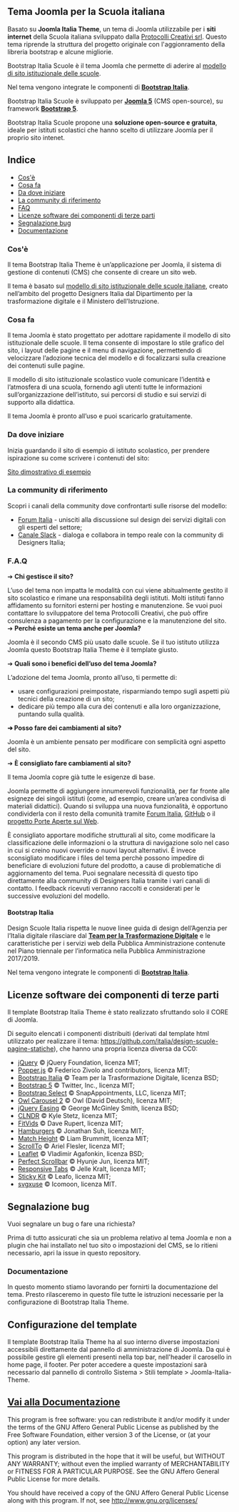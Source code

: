 ## Tema Joomla per la Scuola italiana
Basato su **Joomla Italia Theme**, un tema di Joomla utilizzabile per i **siti internet** della Scuola italiana sviluppato dalla [Protocolli Creativi srl](https://www.protocollicreativi.it). Questo tema riprende la struttura del progetto originale con l'aggionramento della libreria bootstrap e alcune migliorie.

Bootstrap Italia Scuole è il tema Joomla che permette di aderire al [modello di sito istituzionale delle scuole](https://designers.italia.it/modello/scuole/).

Nel tema vengono integrate le componenti di [**Bootstrap Italia**](https://italia.github.io/bootstrap-italia/).

Bootstrap Italia Scuole è sviluppato per [**Joomla 5**](https://www.joomla.org/) (CMS open-source), su framework [**Bootstrap 5**](https://getbootstrap.com/). 

Bootstrap Italia Scuole propone una **soluzione open-source e gratuita**, ideale per istituti scolastici che hanno scelto di utilizzare Joomla per il proprio sito intenet.

## **Indice**

- [Cos'è](#cosè)
- [Cosa fa](#cosa-fa)
- [Da dove iniziare](#da-dove-iniziare)
- [La community di riferimento](#la-community-di-riferimento)
- [FAQ](#faq)
- [Licenze software dei componenti di terze parti](#licenze-software-dei-componenti-di-terze-parti)
- [Segnalazione bug](#segnalazione-bug)
- [Documentazione](#documentazione)

### **Cos'è**
Il tema Bootstrap Italia Theme è un’applicazione per Joomla, il sistema di gestione di contenuti (CMS) che consente di creare un sito web. 

Il tema è basato sul [modello di sito istituzionale delle scuole italiane](https://designers.italia.it/modello/scuole/), creato nell’ambito del progetto Designers Italia dal Dipartimento per la trasformazione digitale e il Ministero dell’Istruzione.

### **Cosa fa**
Il tema Joomla è stato progettato per adottare rapidamente il modello di sito istituzionale delle scuole. Il tema consente di impostare lo stile grafico del sito, i layout delle pagine e il menu di navigazione, permettendo di velocizzare l’adozione tecnica del modello e di focalizzarsi sulla creazione dei contenuti sulle pagine.

Il modello di sito istituzionale scolastico vuole comunicare l’identità e l’atmosfera di una scuola, fornendo agli utenti tutte le informazioni sull’organizzazione dell’istituto, sui percorsi di studio e sui servizi di supporto alla didattica.

Il tema Joomla è pronto all’uso e puoi scaricarlo gratuitamente.

### **Da dove iniziare**
Inizia guardando il sito di esempio di istituto scolastico, per prendere ispirazione su come scrivere i contenuti del sito:

[Sito dimostrativo di esempio](https://jit.protocollicreativi.it)

### **La community di riferimento**
Scopri i canali della community dove confrontarti sulle risorse del modello:

-	[Forum Italia](https://forum.italia.it/) - unisciti alla discussione sul design dei servizi digitali con gli esperti del settore;
-	[Canale Slack](http://developersitalia.slack.com/messages/design-siti-scuole) - dialoga e collabora in tempo reale con la community di Designers Italia;

### **F.A.Q**
➔	**Chi gestisce il sito?**

L’uso del tema non impatta le modalità con cui viene abitualmente gestito il sito scolastico e rimane una responsabilità degli istituti. Molti istituti fanno affidamento su fornitori esterni per hosting e manutenzione. Se vuoi puoi contattare lo sviluppatore del tema Protocolli Creativi, che può offire consulenza a pagamento per la configurazione e la manutenzione del sito.
➔	**Perché esiste un tema anche per Joomla?**

Joomla è il secondo CMS più usato dalle scuole. Se il tuo istituto utilizza Joomla questo Bootstrap Italia Theme è il template giusto.

➔	**Quali sono i benefici dell’uso del tema Joomla?**

L’adozione del tema Joomla, pronto all’uso, ti permette di:
- usare configurazioni preimpostate, risparmiando tempo sugli aspetti più tecnici della creazione di un sito;
- dedicare più tempo alla cura dei contenuti e alla loro organizzazione, puntando sulla qualità. 

**➔	Posso fare dei cambiamenti al sito?**

Joomla è un ambiente pensato per modificare con semplicità ogni aspetto del sito. 

➔	**È consigliato fare cambiamenti al sito?**

Il tema Joomla copre già tutte le esigenze di base.

Joomla permette di aggiungere innumerevoli funzionalità, per far fronte alle esigneze dei singoli istituti (come, ad esempio, creare un’area condivisa di materiali didattici). Quando si sviluppa una nuova funzionalità, è opportuno condividerla con il resto della comunità tramite [Forum Italia](https://forum.italia.it/), [GitHub](https://github.com/italia/design-scuole-wordpress-theme) o il [progetto Porte Aperte sul Web](https://www.porteapertesulweb.it/).

È consigliato apportare modifiche strutturali al sito, come modificare la classificazione delle informazioni o la struttura di navigazione solo nel caso in cui si creino nuovi override o nuovi layout alternativi. È invece sconsigliato modificare i files del tema perchè possono impedire di beneficiare di evoluzioni future del prodotto, a cause di problematiche di aggiornamento del tema. Puoi segnalare necessità di questo tipo direttamente alla community di Designers Italia tramite i vari canali di contatto. I feedback ricevuti verranno raccolti e considerati per le successive evoluzioni del modello.

#### **Bootstrap Italia**
Design Scuole Italia rispetta le nuove linee guida di design dell’Agenzia per l’Italia digitale rilasciare dal [**Team per la Trasformazione Digitale**](https://teamdigitale.governo.it/) e le caratteristiche per i servizi web della Pubblica Amministrazione contenute nel Piano triennale per l’informatica nella Pubblica Amministrazione 2017/2019.

Nel tema vengono integrate le componenti di [**Bootstrap Italia**](https://italia.github.io/bootstrap-italia/).

## Licenze software dei componenti di terze parti
Il template Bootstrap Italia Theme è stato realizzato sfruttando solo il CORE di Joomla.

Di seguito elencati i componenti distribuiti (derivati dal template html utilizzato per realizzare il tema: https://github.com/italia/design-scuole-pagine-statiche), che hanno una propria licenza diversa da CC0:

- [jQuery](https://jquery.com/) © jQuery Foundation, licenza MIT;
- [Popper.js](https://popper.js.org/) © Federico Zivolo and contributors, licenza MIT;
- [Bootstrap Italia](https://italia.github.io/bootstrap-italia/) © Team per la Trasformazione Digitale, licenza BSD;
- [Bootstrap 5](https://getbootstrap.com/) © Twitter, Inc., licenza MIT;
- [Bootstrap Select](https://developer.snapappointments.com/bootstrap-select/) © SnapAppointments, LLC, licenza MIT;
- [Owl Carousel 2](https://owlcarousel2.github.io/OwlCarousel2/) © Owl (David Deutsch), licenza MIT;
- [jQuery Easing](http://gsgd.co.uk/sandbox/jquery/easing/) © George McGinley Smith, licenza BSD;
- [CLNDR](https://kylestetz.github.io/CLNDR/) © Kyle Stetz, licenza MIT;
- [FitVids](http://fitvidsjs.com/) © Dave Rupert, licenza MIT;
- [Hamburgers](https://jonsuh.com/hamburgers/) © Jonathan Suh, licenza MIT;
- [Match Height](https://brm.io/jquery-match-height/) © Liam Brummitt, licenza MIT;
- [ScrollTo](https://github.com/flesler/jquery.scrollTo) © Ariel Flesler, licenza MIT;
- [Leaflet](https://leafletjs.com/) © Vladimir Agafonkin, licenza BSD;
- [Perfect Scrollbar](https://github.com/mdbootstrap/perfect-scrollbar/) © Hyunje Jun, licenza MIT;
- [Responsive Tabs](http://jellekralt.github.io/Responsive-Tabs/) © Jelle Kralt, licenza MIT;
- [Sticky Kit](https://leafo.net/sticky-kit/) © Leafo, licenza MIT;
- [svgxuse](https://icomoon.io/svgxuse-demo/) © Icomoon, licenza MIT.

## Segnalazione bug
Vuoi segnalare un bug o fare una richiesta?

Prima di tutto assicurati che sia un problema relativo al tema Joomla e non a plugin che hai installato nel tuo sito o impostazioni del CMS, se lo ritieni necessario, apri la issue in questo repository.

### **Documentazione**
In questo momento stiamo lavorando per fornirti la documentazione del tema. Presto rilasceremo in questo file tutte le istruzioni necessarie per la configurazione di Bootstrap Italia Theme.

## Configurazione del template
Il template Bootstrap Italia Theme ha al suo interno diverse impostazioni accessibili direttamente dal pannello di amministrazione di Joomla. Da qui è possibile gestire gli elementi presenti nella top bar, nell'header il carosello in home page, il footer. Per poter accedere a queste impostazioni sarà necessario dal pannello di controllo Sistema > Stili template > Joomla-Italia-Theme.


[**Vai alla Documentazione**](doc/doc.md)
---

This program is free software: you can redistribute it and/or modify
it under the terms of the GNU Affero General Public License as published
by the Free Software Foundation, either version 3 of the License, or
(at your option) any later version.

This program is distributed in the hope that it will be useful,
but WITHOUT ANY WARRANTY; without even the implied warranty of
MERCHANTABILITY or FITNESS FOR A PARTICULAR PURPOSE.  See the
GNU Affero General Public License for more details.

You should have received a copy of the GNU Affero General Public License
along with this program.  If not, see <http://www.gnu.org/licenses/>